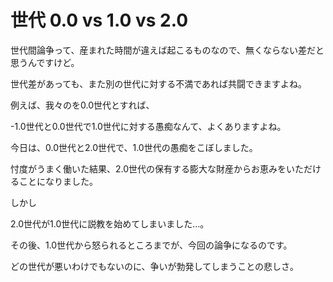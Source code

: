 # 世代 0.0 vs 1.0 vs 2.0

世代間論争って、産まれた時間が違えば起こるものなので、無くならない差だと思うんですけど。
  
  世代差があっても、また別の世代に対する不満であれば共闘できますよね。

  例えば、我々のを0.0世代とすれば、

  -1.0世代と0.0世代で1.0世代に対する愚痴なんて、よくありますよね。

  今日は、0.0世代と2.0世代で、1.0世代の愚痴をこぼしました。

  忖度がうまく働いた結果、2.0世代の保有する膨大な財産からお恵みをいただけることになりました。

  しかし

  2.0世代が1.0世代に説教を始めてしまいました…。

  その後、1.0世代から怒られるところまでが、今回の論争になるのです。

  どの世代が悪いわけでもないのに、争いが勃発してしまうことの悲しさ。


